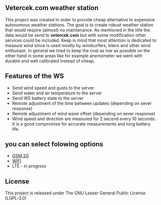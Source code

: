 ## Vetercek.com weather station
This project was created in order to provide cheap alternative to expensive autonomous weather stations. The goal is to create robust weather station that would require (almost) no maintenance. As mentioned in the title the data would be send to **vetercek.com** but with some modification other services could be included. Keep in mind that most attention is dedicated to measure wind since is used mostly by windsurfers, kiters and other wind enthusiast. In general we tried to keep the cost as low as possible on the other hand in some areas like for example anemometer we went with durable and well calibrated instead of cheap.

## Features of the WS
+ Send wind speed and gusts to the server
+ Send water and air temperature to the server
+ Send WS battery state to the server
+ Remote adjustment of the time between updates (depending on sever response)
+ Remote adjustment of wind wane offset (depending on sever response)
+ Wind speed and direction are measured for 2 second every 10 seconds. It is a good compromise for accurate measurements and long battery life.


## you can select folowing options
+ [GSM 2G](vetercek_2G)
+ [WIFI](vetercek_wifi)
+ LTE - in progress


## License
This project is released under
The GNU Lesser General Public License (LGPL-3.0)
